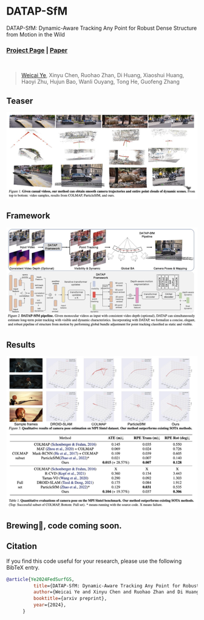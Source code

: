 # DATAP-SfM
DATAP-SfM: Dynamic-Aware Tracking Any Point for Robust Dense Structure from Motion in the Wild

### [Project Page](https://zju3dv.github.io/DATAP-SfM/) | [Paper]()
<!-- Code is coming soon. -->

<br/>

> 

> [Weicai Ye](https://ywcmaike.github.io/), Xinyu Chen, Ruohao Zhan, Di Huang, Xiaoshui Huang, Haoyi Zhu, Hujun Bao, Wanli Ouyang, Tong He, Guofeng Zhang 

## Teaser
![demo_vid](assets/images/teaser.jpg)




## Framework
![demo_vid](assets/images/framework.jpg)

## Results
![demo_vid](assets/images/result.jpg)


## Brewing🍺, code coming soon.
## Citation

If you find this code useful for your research, please use the following BibTeX entry.

```bibtex
@article{Ye2024FedSurfGS,
          title={DATAP-SfM: Dynamic-Aware Tracking Any Point for Robust Dense Structure from Motion in the Wild},
          author={Weicai Ye and Xinyu Chen and Ruohao Zhan and Di Huang and Xiaoshui Huang and Haoyi Zhu and Hujun Bao and Wanli Ouyang and Tong He and Guofeng Zhang},
          booktitle={arxiv preprint},
          year={2024},
      }
      
```